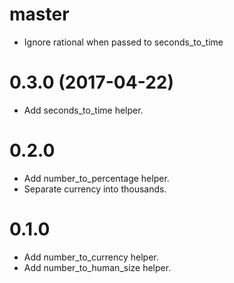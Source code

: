 # master
- Ignore rational when passed to seconds_to_time

# 0.3.0 (2017-04-22)
- Add seconds_to_time helper.

# 0.2.0
- Add number_to_percentage helper.
- Separate currency into thousands.

# 0.1.0
- Add number_to_currency helper.
- Add number_to_human_size helper.
